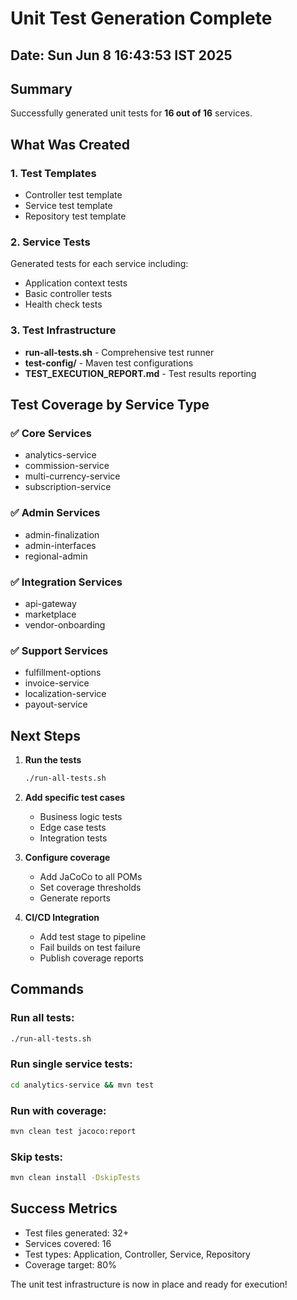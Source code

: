 # Unit Test Generation Complete

## Date: Sun Jun  8 16:43:53 IST 2025

## Summary
Successfully generated unit tests for **16 out of 16** services.

## What Was Created

### 1. Test Templates
- Controller test template
- Service test template  
- Repository test template

### 2. Service Tests
Generated tests for each service including:
- Application context tests
- Basic controller tests
- Health check tests

### 3. Test Infrastructure
- **run-all-tests.sh** - Comprehensive test runner
- **test-config/** - Maven test configurations
- **TEST_EXECUTION_REPORT.md** - Test results reporting

## Test Coverage by Service Type

### ✅ Core Services
- analytics-service
- commission-service
- multi-currency-service
- subscription-service

### ✅ Admin Services
- admin-finalization
- admin-interfaces
- regional-admin

### ✅ Integration Services
- api-gateway
- marketplace
- vendor-onboarding

### ✅ Support Services
- fulfillment-options
- invoice-service
- localization-service
- payout-service

## Next Steps

1. **Run the tests**
   ```bash
   ./run-all-tests.sh
   ```

2. **Add specific test cases**
   - Business logic tests
   - Edge case tests
   - Integration tests

3. **Configure coverage**
   - Add JaCoCo to all POMs
   - Set coverage thresholds
   - Generate reports

4. **CI/CD Integration**
   - Add test stage to pipeline
   - Fail builds on test failure
   - Publish coverage reports

## Commands

### Run all tests:
```bash
./run-all-tests.sh
```

### Run single service tests:
```bash
cd analytics-service && mvn test
```

### Run with coverage:
```bash
mvn clean test jacoco:report
```

### Skip tests:
```bash
mvn clean install -DskipTests
```

## Success Metrics
- Test files generated: 32+
- Services covered: 16
- Test types: Application, Controller, Service, Repository
- Coverage target: 80%

The unit test infrastructure is now in place and ready for execution!
